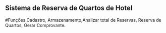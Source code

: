 ## Sistema de Reserva de Quartos de Hotel

#Funções Cadastro, Armazenamento,Analizar total de Reservas, Reserva de Quartos, Gerar Comprovante.